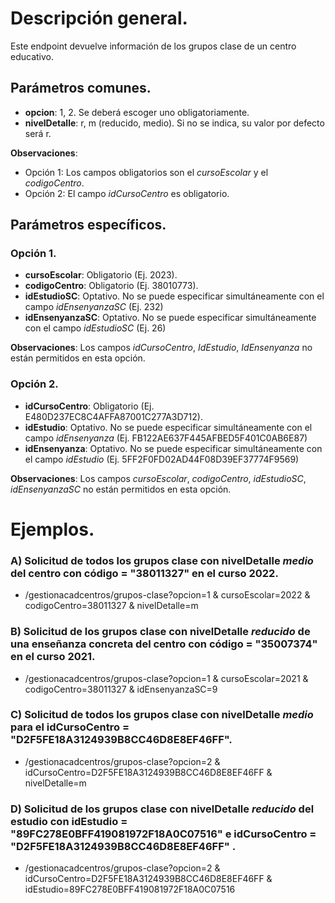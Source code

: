 # Descripción general.

Este endpoint devuelve información de los grupos clase de un centro educativo.

## Parámetros comunes.
* **opcion**: 1, 2. Se deberá escoger uno obligatoriamente.
* **nivelDetalle**: r, m (reducido, medio). Si no se indica, su valor por defecto será r.

**Observaciones**:
* Opción 1: Los campos obligatorios son el *cursoEscolar* y el *codigoCentro*.
* Opción 2: El campo *idCursoCentro* es obligatorio.

## Parámetros específicos.

### Opción 1.
* **cursoEscolar**: Obligatorio (Ej. 2023).
* **codigoCentro**: Obligatorio (Ej. 38010773).
* **idEstudioSC**: Optativo. No se puede especificar simultáneamente con el campo *idEnsenyanzaSC* (Ej. 232)
* **idEnsenyanzaSC**: Optativo. No se puede especificar simultáneamente con el campo *idEstudioSC* (Ej. 26)

**Observaciones**: Los campos *idCursoCentro*, *IdEstudio*, *IdEnsenyanza* no están permitidos en esta opción.

### Opción 2.
* **idCursoCentro**: Obligatorio (Ej. E480D237EC8C4AFFA87001C277A3D712).
* **idEstudio**: Optativo. No se puede especificar simultáneamente con el campo *idEnsenyanza* (Ej. FB122AE637F445AFBED5F401C0AB6E87)
* **idEnsenyanza**: Optativo. No se puede especificar simultáneamente con el campo *idEstudio* (Ej. 5FF2F0FD02AD44F08D39EF37774F9569)

**Observaciones**: Los campos *cursoEscolar*, *codigoCentro*, *idEstudioSC*, *idEnsenyanzaSC* no están permitidos en esta opción.

# Ejemplos.
### A) Solicitud de todos los grupos clase con nivelDetalle *medio* del centro con código = "38011327" en el curso 2022.
* /gestionacadcentros/grupos-clase?opcion=1 & cursoEscolar=2022 & codigoCentro=38011327 & nivelDetalle=m

### B) Solicitud de los grupos clase con nivelDetalle *reducido* de una enseñanza concreta del centro con código = "35007374" en el curso 2021.
* /gestionacadcentros/grupos-clase?opcion=1 & cursoEscolar=2021 & codigoCentro=38011327 & idEnsenyanzaSC=9

### C) Solicitud de todos los grupos clase con nivelDetalle *medio* para el idCursoCentro = "D2F5FE18A3124939B8CC46D8E8EF46FF".
* /gestionacadcentros/grupos-clase?opcion=2 & idCursoCentro=D2F5FE18A3124939B8CC46D8E8EF46FF & nivelDetalle=m

### D) Solicitud de los grupos clase con nivelDetalle *reducido* del estudio con idEstudio = "89FC278E0BFF419081972F18A0C07516" e idCursoCentro = "D2F5FE18A3124939B8CC46D8E8EF46FF" .
* /gestionacadcentros/grupos-clase?opcion=2 & idCursoCentro=D2F5FE18A3124939B8CC46D8E8EF46FF & idEstudio=89FC278E0BFF419081972F18A0C07516
